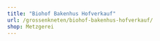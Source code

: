 ```yaml
---
title: "Biohof Bakenhus Hofverkauf"
url: /grossenkneten/biohof-bakenhus-hofverkauf/
shop: Metzgerei
---
```

